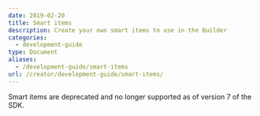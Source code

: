```yaml
---
date: 2019-02-20
title: Smart items
description: Create your own smart items to use in the Builder
categories:
  - development-guide
type: Document
aliases:
  - /development-guide/smart-items
url: /creator/development-guide/smart-items/
---
```


Smart items are deprecated and no longer supported as of version 7 of the SDK.